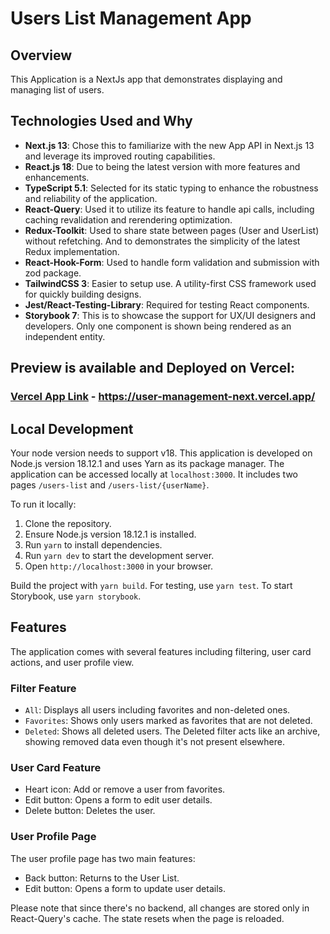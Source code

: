# Users List Management App

## Overview

This Application is a NextJs app that demonstrates displaying and managing list of users.

## Technologies Used and Why
- **Next.js 13**: Chose this to familiarize with the new App API in Next.js 13 and leverage its improved routing capabilities.
- **React.js 18**: Due to being the latest version with more features and enhancements.
- **TypeScript 5.1**: Selected for its static typing to enhance the robustness and reliability of the application.
- **React-Query**: Used it to utilize its feature to handle api calls, including caching revalidation and rerendering optimization.
- **Redux-Toolkit**: Used to share state between pages (User and UserList) without refetching. And to demonstrates the simplicity of the latest Redux implementation.
- **React-Hook-Form**: Used to handle form validation and submission with zod package.
- **TailwindCSS 3**: Easier to setup use. A utility-first CSS framework used for quickly building designs.
- **Jest/React-Testing-Library**: Required for testing React components.
- **Storybook 7**: This is to showcase the support for UX/UI designers and developers. Only one component is shown being rendered as an independent entity.

## Preview is available and Deployed on Vercel:
### [Vercel App Link](https://user-management-next.vercel.app/) - https://user-management-next.vercel.app/

## Local Development

Your node version needs to support v18. This application is developed on Node.js version 18.12.1 and uses Yarn as its package manager. The application can be accessed locally at `localhost:3000`. It includes two pages `/users-list` and `/users-list/{userName}`. 

To run it locally:
1. Clone the repository.
2. Ensure Node.js version 18.12.1 is installed.
3. Run `yarn` to install dependencies.
4. Run `yarn dev` to start the development server.
5. Open `http://localhost:3000` in your browser.

Build the project with `yarn build`. For testing, use `yarn test`. To start Storybook, use `yarn storybook`.

## Features

The application comes with several features including filtering, user card actions, and user profile view.

### Filter Feature

- `All`: Displays all users including favorites and non-deleted ones.
- `Favorites`: Shows only users marked as favorites that are not deleted.
- `Deleted`: Shows all deleted users. The Deleted filter acts like an archive, showing removed data even though it's not present elsewhere.

### User Card Feature

- Heart icon: Add or remove a user from favorites.
- Edit button: Opens a form to edit user details.
- Delete button: Deletes the user.

### User Profile Page

The user profile page has two main features:
- Back button: Returns to the User List.
- Edit button: Opens a form to update user details.

Please note that since there's no backend, all changes are stored only in React-Query's cache. The state resets when the page is reloaded.
